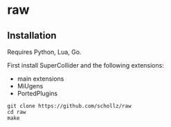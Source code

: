 # raw

## Installation

Requires Python, Lua, Go.

First install SuperCollider and the following extensions:

- main extensions
- MiUgens
- PortedPlugins

```
git clone https://github.com/schollz/raw
cd raw
make
```
